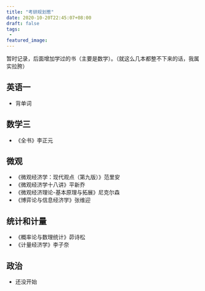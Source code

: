 ```yaml
---
title: "考研规划惹"
date: 2020-10-20T22:45:07+08:00
draft: false
tags:
 - 
featured_image:
---
```

暂时记录，后面增加学过的书（主要是数学）。（就这么几本都整不下来的话，我属实拉胯）
## 英语一
- 背单词
## 数学三
- 《全书》李正元
## 微观
- 《微观经济学：现代观点（第九版）》范里安
- 《微观经济学十八讲》平新乔
- 《微观经济理论-基本原理与拓展》尼克尔森
- 《博弈论与信息经济学》张维迎
## 统计和计量
- 《概率论与数理统计》茆诗松
- 《计量经济学》李子奈
## 政治
- 还没开始